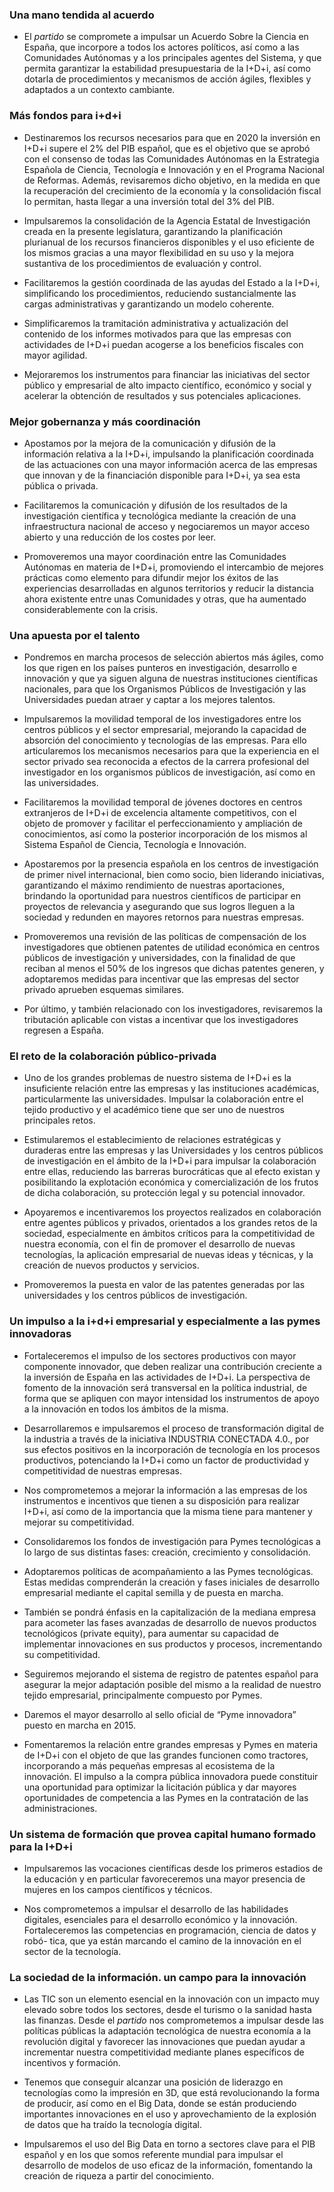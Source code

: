 ### Una mano tendida al acuerdo

- El *partido* se compromete a impulsar un Acuerdo Sobre la Ciencia en España, que incorpore
a todos los actores políticos, así como a las Comunidades Autónomas y a los principales agentes del
Sistema, y que permita garantizar la estabilidad presupuestaria de la I+D+i, así como dotarla de procedimientos
y mecanismos de acción ágiles, flexibles y adaptados a un contexto cambiante.

### Más fondos para i+d+i

- Destinaremos los recursos necesarios para que en 2020 la inversión en I+D+i supere el 2% del PIB español,
que es el objetivo que se aprobó con el consenso de todas las Comunidades Autónomas en la
Estrategia Española de Ciencia, Tecnología e Innovación y en el Programa Nacional de Reformas. Además,
revisaremos dicho objetivo, en la medida en que la recuperación del crecimiento de la economía y
la consolidación fiscal lo permitan, hasta llegar a una inversión total del 3% del PIB.

- Impulsaremos la consolidación de la Agencia Estatal de Investigación creada en la presente legislatura,
garantizando la planificación plurianual de los recursos financieros disponibles y el uso eficiente de
los mismos gracias a una mayor flexibilidad en su uso y la mejora sustantiva de los procedimientos de
evaluación y control.

- Facilitaremos la gestión coordinada de las ayudas del Estado a la I+D+i, simplificando los procedimientos,
reduciendo sustancialmente las cargas administrativas y garantizando un modelo coherente.

- Simplificaremos la tramitación administrativa y actualización del contenido de los informes motivados para
que las empresas con actividades de I+D+i puedan acogerse a los beneficios fiscales con mayor agilidad.

- Mejoraremos los instrumentos para financiar las iniciativas del sector público y empresarial de alto impacto
científico, económico y social y acelerar la obtención de resultados y sus potenciales aplicaciones.

### Mejor gobernanza y más coordinación

- Apostamos por la mejora de la comunicación y difusión de la información relativa a la I+D+i, impulsando
la planificación coordinada de las actuaciones con una mayor información acerca de las empresas que
innovan y de la financiación disponible para I+D+i, ya sea esta pública o privada.

- Facilitaremos la comunicación y difusión de los resultados de la investigación científica y tecnológica
mediante la creación de una infraestructura nacional de acceso y negociaremos un mayor acceso abierto
y una reducción de los costes por leer.

- Promoveremos una mayor coordinación entre las Comunidades Autónomas en materia de I+D+i, promoviendo
el intercambio de mejores prácticas como elemento para difundir mejor los éxitos de las
experiencias desarrolladas en algunos territorios y reducir la distancia ahora existente entre unas Comunidades
y otras, que ha aumentado considerablemente con la crisis.

### Una apuesta por el talento

- Pondremos en marcha procesos de selección abiertos más ágiles, como los que rigen en los países
punteros en investigación, desarrollo e innovación y que ya siguen alguna de nuestras instituciones científicas
nacionales, para que los Organismos Públicos de Investigación y las Universidades puedan atraer
y captar a los mejores talentos.

- Impulsaremos la movilidad temporal de los investigadores entre los centros públicos y el sector empresarial,
mejorando la capacidad de absorción del conocimiento y tecnologías de las empresas. Para ello
articularemos los mecanismos necesarios para que la experiencia en el sector privado sea reconocida a
efectos de la carrera profesional del investigador en los organismos públicos de investigación, así como
en las universidades.

- Facilitaremos la movilidad temporal de jóvenes doctores en centros extranjeros de I+D+i de excelencia
altamente competitivos, con el objeto de promover y facilitar el perfeccionamiento y ampliación de
conocimientos, así como la posterior incorporación de los mismos al Sistema Español de Ciencia, Tecnología
e Innovación.

- Apostaremos por la presencia española en los centros de investigación de primer nivel internacional,
bien como socio, bien liderando iniciativas, garantizando el máximo rendimiento de nuestras aportaciones,
brindando la oportunidad para nuestros científicos de participar en proyectos de relevancia y asegurando
que sus logros lleguen a la sociedad y redunden en mayores retornos para nuestras empresas.

- Promoveremos una revisión de las políticas de compensación de los investigadores que obtienen patentes
de utilidad económica en centros públicos de investigación y universidades, con la finalidad de
que reciban al menos el 50% de los ingresos que dichas patentes generen, y adoptaremos medidas para
incentivar que las empresas del sector privado aprueben esquemas similares.

- Por último, y también relacionado con los investigadores, revisaremos la tributación aplicable con vistas
a incentivar que los investigadores regresen a España.

### El reto de la colaboración público-privada

- Uno de los grandes problemas de nuestro sistema de I+D+i es la insuficiente relación entre las empresas
y las instituciones académicas, particularmente las universidades. Impulsar la colaboración entre el tejido
productivo y el académico tiene que ser uno de nuestros principales retos.

- Estimularemos el establecimiento de relaciones estratégicas y duraderas entre las empresas y las Universidades
y los centros públicos de investigación en el ámbito de la I+D+i para impulsar la colaboración
entre ellas, reduciendo las barreras burocráticas que al efecto existan y posibilitando la explotación
económica y comercialización de los frutos de dicha colaboración, su protección legal y su potencial
innovador.

- Apoyaremos e incentivaremos los proyectos realizados en colaboración entre agentes públicos y privados,
orientados a los grandes retos de la sociedad, especialmente en ámbitos críticos para la competitividad
de nuestra economía, con el fin de promover el desarrollo de nuevas tecnologías, la aplicación
empresarial de nuevas ideas y técnicas, y la creación de nuevos productos y servicios.

- Promoveremos la puesta en valor de las patentes generadas por las universidades y los centros públicos
de investigación.

### Un impulso a la i+d+i empresarial y especialmente a las pymes innovadoras

- Fortaleceremos el impulso de los sectores productivos con mayor componente innovador, que deben
realizar una contribución creciente a la inversión de España en las actividades de I+D+i. La perspectiva
de fomento de la innovación será transversal en la política industrial, de forma que se apliquen con mayor
intensidad los instrumentos de apoyo a la innovación en todos los ámbitos de la misma.

- Desarrollaremos e impulsaremos el proceso de transformación digital de la industria a través de la iniciativa
INDUSTRIA CONECTADA 4.0., por sus efectos positivos en la incorporación de tecnología en
los procesos productivos, potenciando la I+D+i como un factor de productividad y competitividad de
nuestras empresas.

- Nos comprometemos a mejorar la información a las empresas de los instrumentos e incentivos que
tienen a su disposición para realizar I+D+i, así como de la importancia que la misma tiene para mantener
y mejorar su competitividad.

- Consolidaremos los fondos de investigación para Pymes tecnológicas a lo largo de sus distintas fases:
creación, crecimiento y consolidación.

- Adoptaremos políticas de acompañamiento a las Pymes tecnológicas. Estas medidas comprenderán
la creación y fases iniciales de desarrollo empresarial mediante el capital semilla y de puesta en marcha.

- También se pondrá énfasis en la capitalización de la mediana empresa para acometer las fases avanzadas
de desarrollo de nuevos productos tecnológicos (private equity), para aumentar su capacidad de
implementar innovaciones en sus productos y procesos, incrementando su competitividad.

- Seguiremos mejorando el sistema de registro de patentes español para asegurar la mejor adaptación
posible del mismo a la realidad de nuestro tejido empresarial, principalmente compuesto por Pymes.

- Daremos el mayor desarrollo al sello oficial de “Pyme innovadora” puesto en marcha en 2015.

- Fomentaremos la relación entre grandes empresas y Pymes en materia de I+D+i con el objeto de que
las grandes funcionen como tractores, incorporando a más pequeñas empresas al ecosistema de la innovación.
El impulso a la compra pública innovadora puede constituir una oportunidad para optimizar la licitación
pública y dar mayores oportunidades de competencia a las Pymes en la contratación de las administraciones.

### Un sistema de formación que provea capital humano formado para la I+D+i

- Impulsaremos las vocaciones científicas desde los primeros estadios de la educación y en particular
favoreceremos una mayor presencia de mujeres en los campos científicos y técnicos.

- Nos comprometemos a impulsar el desarrollo de las habilidades digitales, esenciales para el desarrollo
económico y la innovación. Fortaleceremos las competencias en programación, ciencia de datos y robó-
tica, que ya están marcando el camino de la innovación en el sector de la tecnología.

### La sociedad de la información. un campo para la innovación

- Las TIC son un elemento esencial en la innovación con un impacto muy elevado sobre todos los sectores,
desde el turismo o la sanidad hasta las finanzas. Desde el *partido* nos comprometemos a
impulsar desde las políticas públicas la adaptación tecnológica de nuestra economía a la revolución
digital y favorecer las innovaciones que puedan ayudar a incrementar nuestra competitividad mediante
planes específicos de incentivos y formación.

- Tenemos que conseguir alcanzar una posición de liderazgo en tecnologías como la impresión en 3D,
que está revolucionando la forma de producir, así como en el Big Data, donde se están produciendo
importantes innovaciones en el uso y aprovechamiento de la explosión de datos que ha traído la tecnología
digital.

- Impulsaremos el uso del Big Data en torno a sectores clave para el PIB español y en los que somos referente
mundial para impulsar el desarrollo de modelos de uso eficaz de la información, fomentando la
creación de riqueza a partir del conocimiento.
